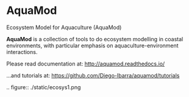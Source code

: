# AquaMod
Ecosystem Model for Aquaculture (AquaMod)

**AquaMod** is a collection of tools to do ecosystem modelling in coastal environments, 
with particular emphasis on aquaculture-environment interactions.

Please read documentation at: http://aquamod.readthedocs.io/

...and tutorials at: https://github.com/Diego-Ibarra/aquamod/tutorials

.. figure::  ./static/ecosys1.png

